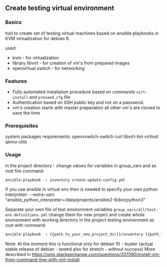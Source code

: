 ## Create testing virtual environment

### Basics

tool to create set of testing virtual machines based on ansible playbooks  in KVM virtualization for debian 9.

used:
* kvm - for virtualization
* library libvirt - for creation of vm's from prepared images
* openvirtual switch - for networking

### Features

* Fully automated installation procedure based on commands `virt-install` and `preseed.cfg` file
* Authentication based on SSH public key and not on a password.
* vm's creation starts with master preparation all other vm's are cloned to save the time

### Prerequisites

system packages requirements:
openvswitch-switch curl libvirt-bin virtinst qemu-utils


### Usage
in the project directory - change values for variables in group_vars and as root fire command:
```bash
ansible-playbook -i inventory create-update-config.yml
```

If you use ansible in virtual env then is needed to specify your own python interpreter:
--extra-vars "ansible_python_interpreter=/data/projects/ansible2-8/bin/python3"

Separate your own file of test environment variables `group_vars/all/test-env-definitions.yml` change them for new project and create whole environment with working directory in the project testing environment as root with command:

```bash
ansible-playbook -i {{path_to_your_new_project_dir}}/inventory {{path_to_your_ansible_test_env_project_dir}}/create-update-config.yml --extra-vars "@{{path_to_your_new_project_dir}}/group_vars/all/definitions.yml"
```

Note: At the moment this is functional only for debian 10 - buster (actual stable release of debian - tested also for stretch - without success)
More described in https://unix.stackexchange.com/questions/207090/install-vm-from-command-line-with-virt-install
